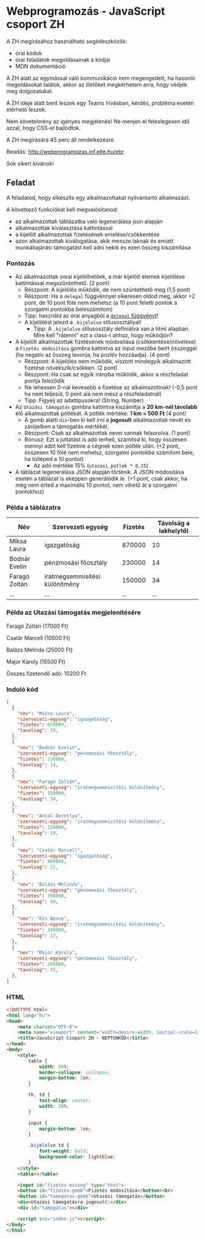 # Webprogramozás - JavaScript csoport ZH

A ZH megírásához használható segédeszközök:
- órai kódok
- órai feladatok megoldásainak a kódjai
- MDN dokumentáció

A ZH alatt az egymással való kommunikáció nem megengedett, ha hasonló megoldásokat találok, akkor az illetőket megkérhetem arra, hogy védjék meg dolgozatukat.

A ZH ideje alatt bent leszek egy Teams hívásban, kérdés, probléma esetén elérhető leszek.

Nem követelmény az igényes megjelenés! Ne menjen el feleslegesen idő azzal, hogy CSS-el bajlódtok.

A ZH megírására 45 perc áll rendelkezésre.

Beadás: http://webprogramozas.inf.elte.hu/ebr

Sok sikert kívánok!

## Feladat

A feladatod, hogy elkészíts egy alkalmazottakat nyilvántartó alkalmazást.

A következő funkciókat kell megvalósítanod:
- az alkalmazottak táblázatba való legenerálása json alapján
- alkalmazottak kiválasztása kattintással
- a kijelölt alkalmazottak fizetésének emelése/csökkentése
- azon alkalmazottak kiválogatása, akik messze laknak és emiatt munkábajárási támogatást kell adni nekik és ezen összeg kiszámítása

### Pontozás

- Az alkalmazottak sorai kijelölhetőek, a már kijelölt elemek kijelölése kattintással megszűntethető. (2 pont)
  - Részpont: A kijelölés működik, de nem szüntethető meg (1,5 pont)
  - Részpont: Ha a ```delegal``` függvénnyel sikeresen oldod meg, akkor +2 pont, de 10 pont fölé nem mehetsz (a 10 pont feletti pontok a szorgalmi pontokba beleszámítom)
  - Tipp: használd az órai anyagból a [```delegal``` függvényt](https://github.com/anonymus1928/Webprogramozas/blob/master/2.%20kurzus%20(esti)/3.%20gyak/delegal.js)!
  - A kijelölést jelezd a ```.kijelolve``` stílusosztállyal!
    - Tipp: A ```.kijelolve``` stílusosztály definiálva van a html alapban. Mire kell "rátenni" ezt a class-t ahhoz, hogy működjön?
- A kijelölt alkalmazottak fizetésének módosítása (csökkentése/növelése) a ```Fizetés módosítása``` gombra kattintva az input mezőbe beírt összeggel (ha negatív az összeg levonja, ha pozitív hozzáadja). (4 pont)
  - Részpont: A kijelölés nem működik, viszont mindegyik alkalmazott fizetése növekszik/csökken. (2 pont)
  - Részpont: Ha csak az egyik irányba működik, akkor a részfeladat pontja feleződik
  - Ne lehessen 0-nál kevesebb a fizetése az alkalmazottnak! (-0,5 pont ha nem teljesül, 0 pont alá nem mész a részfeladatnál)
  - Tipp: Figyelj az adattípusokra! (String, Number)
- Az ```Utazási támogatás``` gombra kattintva kiszámítja a **20 km-nél távolabb** élő alkalmazottak pótlékát. A pótlék mértéke: **1 km = 500 Ft** (4 pont)
  - A gomb alatti ```div```-ben ki kell írni a **jogosult** alkalmazottak nevét és zárójelben a támogatás mértékét.
  - Részpont: Csak az alkalmazottak nevei vannak felsorolva. (1 pont)
  - Bónusz: Ezt a juttatást is adó terheli, számítsd ki, hogy összesen mennyi adót kell fizetnie a cégnek ezen pótlék után. (+2 pont, összesen 10 fölé nem mehetsz, szorgalmi pontokba számítom bele, ha túlléped a 10 pontot)
    - Az adó mértéke 15% (```utazasi_potlek * 0,15```)
- A táblázat legenerálása JSON alapján történik. A JSON módosítása esetén a táblázat is eképpen generálódik le. (+1 pont, csak akkor, ha még nem érted a maximális 10 pontot, nem vihető át a szorgalmi pontokhoz)

### Példa a táblázatra

Név | Szervezeti egység | Fizetés | Távolság a lakhelytől
--- | ----------------- | ------- | ---------------------
Miksa Laura | igazgatóság | 870000 | 10
Bodnár Evelin | pénzmosási főosztály | 230000 | 14
Faragó Zoltán | iratmegsemmisítési különítmény | 150000 | 34
... | ... | ... | ...

### Példa az Utazási támogatás megjelenítésére

Faragó Zoltán (17000 Ft)

Csatár Marcell (10500 Ft)

Balázs Melinda (25000 Ft)

Major Károly (15500 Ft)

Összes fizetendő adó: 10200 Ft

### Induló kód

```json
[
  {
    "nev": "Miksa Laura",
    "szervezeti-egyseg": "igazgatóság",
    "fizetes": 870000,
    "tavolsag": 10,
  },
  {
    "nev": "Bodnár Evelin",
    "szervezeti-egyseg": "pénzmosási főosztály",
    "fizetes": 230000,
    "tavolsag": 14,
  },
  {
    "nev": "Faragó Zoltán",
    "szervezeti-egyseg": "iratmegsemmisítési különítmény",
    "fizetes": 150000,
    "tavolsag": 34,
  },
  {
    "nev": "Antal Dorottya",
    "szervezeti-egyseg": "iratmegsemmisítési különítmény",
    "fizetes": 220000,
    "tavolsag": 19,
  },
  {
    "nev": "Csatár Marcell",
    "szervezeti-egyseg": "igazgatóság",
    "fizetes": 800000,
    "tavolsag": 21,
  },
  {
    "nev": "Balázs Melinda",
    "szervezeti-egyseg": "pénzmosási főosztály",
    "fizetes": 190000,
    "tavolsag": 50,
  },
  {
    "nev": "Kis Bence",
    "szervezeti-egyseg": "iratmegsemmisítési különítmény",
    "fizetes": 340000,
    "tavolsag": 12,
  },
  {
    "nev": "Major Károly",
    "szervezeti-egyseg": "pénzmosási főosztály",
    "fizetes": 246000,
    "tavolsag": 31,
  },
]
```

### HTML

```HTML
<!DOCTYPE html>
<html lang="hu">
<head>
    <meta charset="UTF-8">
    <meta name="viewport" content="width=device-width, initial-scale=1.0">
    <title>JavaScript Csoport ZH - NEPTUNKÓD</title>
</head>
<body>
    <style>
        table {
            width: 80%;
            border-collapse: collapse;
            margin-bottom: 2em;
        }

        th, td {
            text-align: center;
            width: 20%;
        }

        input {
            margin-bottom: 1em;
        }

        .kijelolve td {
            font-weight: bold;
            background-color: lightblue;
        }
    </style>
    <table></table>

    <input id="fizetes-osszeg" type="text">
    <button id="fizetes-gomb">Fizetés módosítása</button><br>
    <button id="tamogatas-gomb">Utazási támogatás</button>
    <div>Utazási támogatásra jogosult:</div>
    <div id="tamogatas"></div>

    <script src="index.js"></script>
</body>
</html>
```